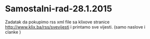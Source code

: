 # Samostalni-rad-28.1.2015
Zadatak da pokupimo rss xml file sa klixove stranice http://www.klix.ba/rss/svevijesti 
i printamo sve vijesti. (samo naslove i clanke )
